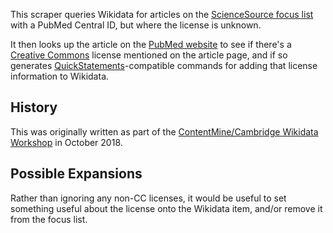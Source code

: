 This scraper queries Wikidata for articles on the [ScienceSource focus list](https://www.wikidata.org/wiki/Wikidata:ScienceSource_focus_list) with a PubMed Central ID, but where the license is unknown.

It then looks up the article on the [PubMed website](https://www.ncbi.nlm.nih.gov/pmc/) to see if there's a [Creative Commons](https://creativecommons.org/) license mentioned on the article page, and if so generates [QuickStatements](https://tools.wmflabs.org/quickstatements/)-compatible commands for adding that license information to Wikidata.

## History

This was originally written as part of the [ContentMine/Cambridge Wikidata Workshop](https://www.wikidata.org/wiki/Wikidata:ContentMine/Cambridge_Wikidata_Workshop) in October 2018.

## Possible Expansions

Rather than ignoring any non-CC licenses, it would be useful to set something useful about the license onto the Wikidata item, and/or remove it from the focus list.

